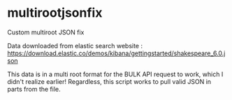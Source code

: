 # multirootjsonfix
Custom multiroot JSON fix

Data downloaded from elastic search website : https://download.elastic.co/demos/kibana/gettingstarted/shakespeare_6.0.json

This data is in a multi root format for the BULK API request to work, which I didn't realize earlier! Regardless, this script works to pull valid JSON in parts from the file.
